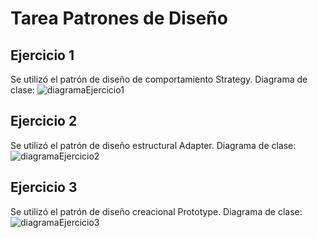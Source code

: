 # Tarea Patrones de Diseño
## Ejercicio 1
Se utilizó el patrón de diseño de comportamiento Strategy.
Diagrama de clase:
![diagramaEjercicio1](https://github.com/diemau16/tareaPatronesDiseno/assets/99001433/252aad5b-f59a-4736-9453-e28633943c51)
## Ejercicio 2
Se utilizó el patrón de diseño estructural Adapter.
Diagrama de clase:
![diagramaEjercicio2](https://github.com/diemau16/tareaPatronesDiseno/assets/99001433/164d045e-7651-4917-85d3-e7598d519a0b)
## Ejercicio 3
Se utilizó el patrón de diseño creacional Prototype.
Diagrama de clase:![diagramaEjercicio3](https://github.com/diemau16/tareaPatronesDiseno/assets/99001433/3c4ecb91-1b52-442e-913b-a86ee1b6c678)
